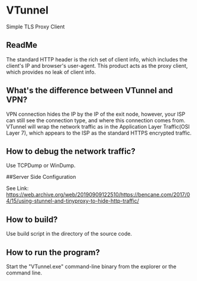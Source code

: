 # VTunnel
Simple TLS Proxy Client


## ReadMe

The standard HTTP header is the rich set of client info, which includes the client's IP and browser's user-agent. This product acts as the proxy client, which provides no leak of client info.

## What's the difference between VTunnel and VPN?

VPN connection hides the IP by the IP of the exit node, however, your ISP can still see the connection type, and where this connection comes from. VTunnel will wrap the network traffic as in the Application Layer Traffic(OSI Layer 7), which appears to the ISP as the standard HTTPS encrypted traffic.

## How to debug the network traffic?

Use TCPDump or WinDump.

##Server Side Configuration

See Link: 
https://web.archive.org/web/20190909122510/https://bencane.com/2017/04/15/using-stunnel-and-tinyproxy-to-hide-http-traffic/

## How to build?

Use build script in the directory of the source code.

## How to run the program?

Start the "VTunnel.exe" command-line binary from the explorer or the command line.
